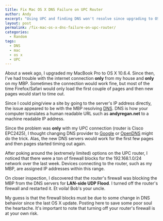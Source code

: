 ```yaml
---
title: Fix Mac OS X DNS Failure on UPC Router
author: Andy
excerpt: "Using UPC and finding DNS won't resolve since upgrading to OS X 10.6.4? This post may fix issue."
layout: post
permalink: /fix-mac-os-x-dns-failure-on-upc-router/
categories:
  - Random
tags:
  - DNS
  - mac
  - os x
  - UPC
---
```

About a week ago, I upgraded my MacBook Pro to OS X 10.6.4. Since then, I've had trouble with the internet 
connection **only** from my house and **only** on my MBP. Sometimes the connection would work fine, but 
most of the time Firefox/Safari would only load the first couple of pages and then new pages would start to 
time out.

Since I could ping/view a site by going to the server's IP address directly, the issue appeared to be with 
the MBP resolving [DNS][1]. DNS is how your computer translates a human readable URL such as 
**andyregan.net** to a machine readable IP address.

Since the problem was **only** with my UPC connection (router is Cisco EPC2425), I thought changing DNS 
provider to [Google][2] or [OpenDNS][3] might do the trick. Alas, the new DNS servers would work for the 
first few pages and then pages started timing out again.

After poking around the (extremely limited) options on the UPC router, I noticed that there were a ton of 
firewall blocks for the 192.168.1.0/24 network over the last week. Devices connecting to the router, such 
as my MBP, are assigned IP addresses within this range. 

On closer inspection, I discovered that the router's firewall was blocking the MBP from the DNS servers 
for **LAN-side UDP Flood**. I turned off the router's firewall and restarted it. Et voila! Bob's your 
uncle.

My guess is that the firewall blocks must be due to some change in DNS behavior since the last OS X 
update. Posting here to save some poor soul the heartache. It's important to note that turning off your 
router's firewall is at your own risk.

 [1]: http://en.wikipedia.org/wiki/Domain_Name_System
 [2]: http://code.google.com/speed/public-dns/
 [3]: http://www.opendns.com/
